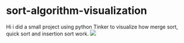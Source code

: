 # sort-algorithm-visualization
Hi i did a small project using python Tinker to visualize how merge sort, quick sort and insertion sort work. 
![](name-of-giphy.gif)
